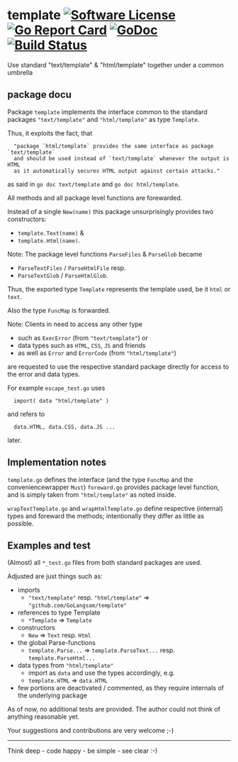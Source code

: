 # template [![Software License](https:img.shields.io/:license-MIT-blue.svg?style=plastic)](LICENSE.md) [![Go Report Card](https:goreportcard.com/badge/github.com/GoLangsam/template?style=plastic)](https:goreportcard.com/report/github.com/GoLangsam/template) [![GoDoc](https:godoc.org/github.com/GoLangsam/template?status.svg&style=plastic)](https:godoc.org/github.com/GoLangsam/template) [![Build Status](https:travis-ci.org/GoLangsam/template.svg?branch=master&style=plastic)](https:travis-ci.org/GoLangsam/template)

Use standard "text/template" &amp; "html/template" together under a common umbrella

## package docu

Package `template` implements the interface common to the standard packages
`"text/template"` and `"html/template"` as type `Template`.

Thus, it exploits the fact, that

	  "package `html/template` provides the same interface as package `text/template`
	  and should be used instead of `text/template` whenever the output is HTML
	  as it automatically secures HTML output against certain attacks."

as said in `go doc text/template` and `go doc html/template`.

All methods and all package level functions are forewarded.

Instead of a single `New(name)` this package unsurprisingly provides
two constructors:
- `template.Text(name)` &
- `template.Html(name)`.

Note: The package level functions `ParseFiles` & `ParseGlob` became
- `ParseTextFiles` / `ParseHtmlFile` resp.
- `ParseTextGlob` / `ParseHtmlGlob`.

Thus, the exported type `Template` represents the template used,
be it `html` or `text`.

Also the type `FuncMap` is forwarded.

Note: Clients in need to access any other type
- such as `ExecError` (from `"text/template"`) or
- data types such as `HTML`, `CSS`, `JS` and friends
- as well as `Error` and `ErrorCode` (from `"html/template"`)

are requested to use the respective standard package directly for access to the error and data types.

For example `escape_test.go` uses

	  import( data "html/template" )

and refers to

	  data.HTML, data.CSS, data.JS ...

later.

## Implementation notes

`template.go` defines the interface (and the type `FuncMap` and the conveniencewrapper `Must`)
`foreward.go` provides package level function, and is simply taken from `"html/template"` as noted inside.

`wrapTextTemplate.go` and `wrapHtmlTemplate.go` define respective (internal) types and foreward the methods;
intentionally they differ as little as possible.

## Examples and test

(Almost) all `*_test.go` files from both standard packages are used.

Adjusted are just things such as:
- imports
  - `"text/template"` resp. `"html/template"` => `"github.com/GoLangsam/template"`
- references to type Template
  - `*Template` => `Template`
- constructors
  - `New` => `Text` resp. `Html`
- the global Parse-functions
  - `template.Parse...` => `template.ParseText...` resp. `template.ParseHtml...` 
- data types from `"html/template"`
  - import as `data` and use the types accordingly, e.g.
  - `template.HTML` => `data.HTML` 
- few portions are deactivated / commented, as they require internals of the underlying package 

As of now, no additional tests are provided. The author could not think of anything reasonable yet.

Your suggestions and contributions are very welcome ;-)

---
Think deep - code happy - be simple - see clear :-)